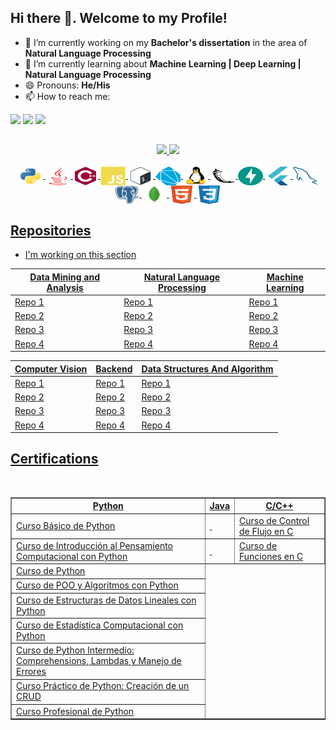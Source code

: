 ## Hi there 👋. Welcome to my Profile!

- 🔭 I’m currently working on my **Bachelor's dissertation** in the area of **Natural Language Processing**
- 🌱 I’m currently learning about **Machine Learning | Deep Learning | Natural Language Processing**
- 😄 Pronouns: **He/His**
- 📫 How to reach me: 
<div align="left">
  <a href="https://www.linkedin.com/in/bentobenack" target="_blank"><img src="https://img.shields.io/badge/-LinkedIn-%230077B5?style=for-the-badge&logo=linkedin&logoColor=white" target="_blank"></a>
  <a href = "mailto:bentobenack@gmail.com"><img src="https://img.shields.io/badge/-Gmail-%23333?style=for-the-badge&logo=gmail&logoColor=white" target="_blank"></a>
  <a href="https://instagram.com/bentobenack" target="_blank"><img src="https://img.shields.io/badge/-Instagram-%23E4405F?style=for-the-badge&logo=instagram&logoColor=white" target="_blank"></a>
</div>

##
<div align="center">
  <a href="https://github.com/bentobenack">
  <img height="180em" src="https://github-readme-stats.vercel.app/api?username=bentobenack&show_icons=true&theme=dracula&include_all_commits=true&count_private=true"/>
  <img height="180em" src="https://github-readme-stats.vercel.app/api/top-langs/?username=bentobenack&layout=compact&langs_count=7&theme=dracula"/>
</div>
  
<div style="display: inline_block" align="center"><br>
  <img align="center" alt="Rafa-Python" height="30" width="40" src="https://raw.githubusercontent.com/devicons/devicon/master/icons/python/python-original.svg">
  <img align="center" alt="Rafa-Ts" height="30" width="40" src="https://raw.githubusercontent.com/devicons/devicon/master/icons/java/java-plain.svg">
  <img align="center" alt="Rafa-Ts" height="30" width="40" src="https://raw.githubusercontent.com/devicons/devicon/master/icons/cplusplus/cplusplus-plain.svg">
  <img align="center" alt="Rafa-Js" height="30" width="40" src="https://raw.githubusercontent.com/devicons/devicon/master/icons/javascript/javascript-plain.svg">
  <img align="center" alt="Rafa-React" height="30" width="40" src="https://raw.githubusercontent.com/devicons/devicon/master/icons/bash/bash-original.svg">
  <img align="center" alt="Rafa-Ts" height="30" width="40" src="https://raw.githubusercontent.com/devicons/devicon/master/icons/dart/dart-plain.svg">
  <img align="center" alt="Rafa-React" height="30" width="40" src="https://raw.githubusercontent.com/devicons/devicon/master/icons/linux/linux-original.svg">
  <img align="center" alt="Rafa-React" height="30" width="40" src="https://raw.githubusercontent.com/devicons/devicon/master/icons/flask/flask-original.svg">
  <img align="center" alt="Rafa-React" height="30" width="40" src="https://raw.githubusercontent.com/devicons/devicon/master/icons/fastapi/fastapi-original.svg">
  <img align="center" alt="Rafa-React" height="30" width="40" src="https://raw.githubusercontent.com/devicons/devicon/master/icons/flutter/flutter-original.svg">
  <img align="center" alt="Rafa-React" height="30" width="40" src="https://raw.githubusercontent.com/devicons/devicon/master/icons/mysql/mysql-original.svg">
  <img align="center" alt="Rafa-React" height="30" width="40" src="https://raw.githubusercontent.com/devicons/devicon/master/icons/postgresql/postgresql-plain.svg">
  <img align="center" alt="Rafa-React" height="30" width="40" src="https://raw.githubusercontent.com/devicons/devicon/master/icons/mongodb/mongodb-original.svg">
  <img align="center" alt="Rafa-HTML" height="30" width="40" src="https://raw.githubusercontent.com/devicons/devicon/master/icons/html5/html5-original.svg">
  <img align="center" alt="Rafa-CSS" height="30" width="40" src="https://raw.githubusercontent.com/devicons/devicon/master/icons/css3/css3-original.svg">
</div>
  
## Repositories
* I'm working on this section
<table border="0" align="center">
   <thead>
   <tr>
       <th>Data Mining and Analysis</th>
       <th>Natural Language Processing</th>
       <th>Machine Learning</th>
   </tr>
   </thead>
   <tbody>
   <tr>
       <td>Repo 1</td>
       <td>Repo 1</td>
       <td>Repo 1</td>
   </tr>
   <tr>
       <td>Repo 2</td>
       <td>Repo 2</td>
       <td>Repo 2</td>
   </tr>
   <tr>
       <td>Repo 3</td>
       <td>Repo 3</td>
       <td>Repo 3</td>
   </tr>
   <tr>
       <td>Repo 4</td>
       <td>Repo 4</td>
       <td>Repo 4</td>
   </tr>
   </tbody>
</table>
 
<table border="0" align="center">
   <thead>
   <tr>
       <th>Computer Vision</th>
       <th>Backend</th>
       <th>Data Structures And Algorithm</th>
   </tr>
   </thead>
   <tbody>
   <tr>
       <td>Repo 1</td>
       <td>Repo 1</td>
       <td>Repo 1</td>
   </tr>
   <tr>
       <td>Repo 2</td>
       <td>Repo 2</td>
       <td>Repo 2</td>
   </tr>
   <tr>
       <td>Repo 3</td>
       <td>Repo 3</td>
       <td>Repo 3</td>
   </tr>
   <tr>
       <td>Repo 4</td>
       <td>Repo 4</td>
       <td>Repo 4</td>
   </tr>
   </tbody>
</table>

## Certifications
<table border="1" align="center"><br/>
  <thead>
    <tr>
      <th>Python</th>
      <th>Java</th>
      <th>C/C++</th>
    </tr>
  </thead>
  <tbody>
    <tr>
      <td><a href = "https://platzi.com/p/bentobenack/curso/1937-python/diploma/detalle/" target="_blank">Curso Básico de Python</a></td>
      <td><a href = "#" target="_blank"></a>&nbsp;</td>
      <td><a href = "https://platzi.com/p/bentobenack/curso/1957-flujo-c/diploma/detalle/" target="_blank">Curso de Control de Flujo en C</a></td>
    </tr>
    <tr>
      <td><a href = "https://platzi.com/p/bentobenack/curso/1764-python-cs/diploma/detalle/" target="_blank">Curso de Introducción al Pensamiento Computacional con Python</a></td>
      <td><a href = "#" target="_blank"></a>&nbsp;</td>
      <td><a href = "https://platzi.com/p/bentobenack/curso/1968-funciones-c/diploma/detalle/" target="_blank">Curso de Funciones en C</a></td>
    </tr>
    <tr>
      <td><a href = "https://platzi.com/p/bentobenack/curso/1104-python-2019/diploma/detalle/" target="_blank">Curso de Python</a></td>
    </tr>
    <tr>
      <td><a href = "https://platzi.com/p/bentobenack/curso/1775-poo-python/diploma/detalle/" target="_blank">Curso de POO y Algoritmos con Python</a></td>
    </tr>
    <tr>
      <td><a href = "https://platzi.com/p/bentobenack/curso/2299-estructuras-datos-python/diploma/detalle/" target="_blank">Curso de Estructuras de Datos Lineales con Python</a></td>
    </tr>
    <tr>
      <td><a href = "https://platzi.com/p/bentobenack/curso/1835-programacion-estocastica/diploma/detalle/" target="_blank">Curso de Estadística Computacional con Python</a></td>
    </tr>
    <tr>
      <td><a href = "https://platzi.com/p/bentobenack/curso/2255-python-intermedio/diploma/detalle/" target="_blank">Curso de Python Intermedio: Comprehensions, Lambdas y Manejo de Errores</a></td>
    </tr>
    <tr>
      <td><a href = "https://platzi.com/p/bentobenack/curso/1378-python-practico/diploma/detalle/" target="_blank">Curso Práctico de Python: Creación de un CRUD</a></td>
    </tr>
    <tr>
      <td><a href = "https://platzi.com/p/bentobenack/curso/2397-python-profesional/diploma/detalle/" target="_blank">Curso Profesional de Python</a></td>
    </tr>
    
  </tbody>
</table>


 
